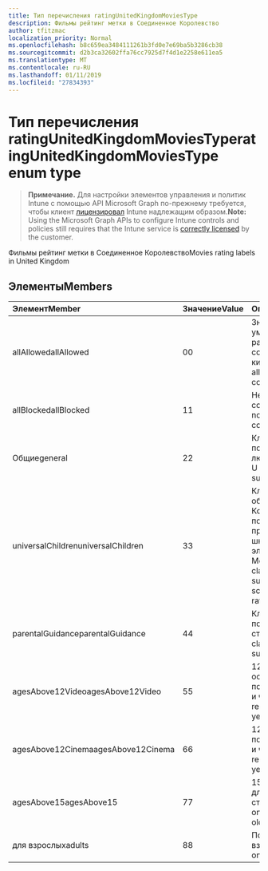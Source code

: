 ```yaml
---
title: Тип перечисления ratingUnitedKingdomMoviesType
description: Фильмы рейтинг метки в Соединенное Королевство
author: tfitzmac
localization_priority: Normal
ms.openlocfilehash: b8c659ea3484111261b3fd0e7e69ba5b3286cb38
ms.sourcegitcommit: d2b3ca32602ffa76cc7925d7f4d1e2258e611ea5
ms.translationtype: MT
ms.contentlocale: ru-RU
ms.lasthandoff: 01/11/2019
ms.locfileid: "27834393"
---
```

# <a name="ratingunitedkingdommoviestype-enum-type"></a><span data-ttu-id="c3bad-103">Тип перечисления ratingUnitedKingdomMoviesType</span><span class="sxs-lookup"><span data-stu-id="c3bad-103">ratingUnitedKingdomMoviesType enum type</span></span>

> <span data-ttu-id="c3bad-104">**Примечание.** Для настройки элементов управления и политик Intune с помощью API Microsoft Graph по-прежнему требуется, чтобы клиент [лицензировал](https://go.microsoft.com/fwlink/?linkid=839381) Intune надлежащим образом.</span><span class="sxs-lookup"><span data-stu-id="c3bad-104">**Note:** Using the Microsoft Graph APIs to configure Intune controls and policies still requires that the Intune service is [correctly licensed](https://go.microsoft.com/fwlink/?linkid=839381) by the customer.</span></span>

<span data-ttu-id="c3bad-105">Фильмы рейтинг метки в Соединенное Королевство</span><span class="sxs-lookup"><span data-stu-id="c3bad-105">Movies rating labels in United Kingdom</span></span>
## <a name="members"></a><span data-ttu-id="c3bad-106">Элементы</span><span class="sxs-lookup"><span data-stu-id="c3bad-106">Members</span></span>
|<span data-ttu-id="c3bad-107">Элемент</span><span class="sxs-lookup"><span data-stu-id="c3bad-107">Member</span></span>|<span data-ttu-id="c3bad-108">Значение</span><span class="sxs-lookup"><span data-stu-id="c3bad-108">Value</span></span>|<span data-ttu-id="c3bad-109">Описание</span><span class="sxs-lookup"><span data-stu-id="c3bad-109">Description</span></span>|
|:---|:---|:---|
|<span data-ttu-id="c3bad-110">allAllowed</span><span class="sxs-lookup"><span data-stu-id="c3bad-110">allAllowed</span></span>|<span data-ttu-id="c3bad-111">0</span><span class="sxs-lookup"><span data-stu-id="c3bad-111">0</span></span>|<span data-ttu-id="c3bad-112">Значение по умолчанию, разрешать все содержимое кино</span><span class="sxs-lookup"><span data-stu-id="c3bad-112">Default value, allow all movies content</span></span>|
|<span data-ttu-id="c3bad-113">allBlocked</span><span class="sxs-lookup"><span data-stu-id="c3bad-113">allBlocked</span></span>|<span data-ttu-id="c3bad-114">1</span><span class="sxs-lookup"><span data-stu-id="c3bad-114">1</span></span>|<span data-ttu-id="c3bad-115">Не разрешать любое содержимое кино</span><span class="sxs-lookup"><span data-stu-id="c3bad-115">Do not allow any movies content</span></span>|
|<span data-ttu-id="c3bad-116">Общие</span><span class="sxs-lookup"><span data-stu-id="c3bad-116">general</span></span>|<span data-ttu-id="c3bad-117">2</span><span class="sxs-lookup"><span data-stu-id="c3bad-117">2</span></span>|<span data-ttu-id="c3bad-118">Классификация U подходящее для любого возраста</span><span class="sxs-lookup"><span data-stu-id="c3bad-118">The U classification is suitable for all ages</span></span>|
|<span data-ttu-id="c3bad-119">universalChildren</span><span class="sxs-lookup"><span data-stu-id="c3bad-119">universalChildren</span></span>|<span data-ttu-id="c3bad-120">3</span><span class="sxs-lookup"><span data-stu-id="c3bad-120">3</span></span>|<span data-ttu-id="c3bad-121">Классификация объединенных Коммуникаций подходит для предварительно школы дочерние элементы, старый Метка оценки</span><span class="sxs-lookup"><span data-stu-id="c3bad-121">The UC classification is suitable for pre-school children, an old rating label</span></span>|
|<span data-ttu-id="c3bad-122">parentalGuidance</span><span class="sxs-lookup"><span data-stu-id="c3bad-122">parentalGuidance</span></span>|<span data-ttu-id="c3bad-123">4</span><span class="sxs-lookup"><span data-stu-id="c3bad-123">4</span></span>|<span data-ttu-id="c3bad-124">Классификация стр подходит для старшего</span><span class="sxs-lookup"><span data-stu-id="c3bad-124">The PG classification is suitable for mature</span></span>|
|<span data-ttu-id="c3bad-125">agesAbove12Video</span><span class="sxs-lookup"><span data-stu-id="c3bad-125">agesAbove12Video</span></span>|<span data-ttu-id="c3bad-126">5</span><span class="sxs-lookup"><span data-stu-id="c3bad-126">5</span></span>|<span data-ttu-id="c3bad-127">12 видео освобождение подходящего 12 лет и через</span><span class="sxs-lookup"><span data-stu-id="c3bad-127">12, video release suitable for 12 years and over</span></span>|
|<span data-ttu-id="c3bad-128">agesAbove12Cinema</span><span class="sxs-lookup"><span data-stu-id="c3bad-128">agesAbove12Cinema</span></span>|<span data-ttu-id="c3bad-129">6</span><span class="sxs-lookup"><span data-stu-id="c3bad-129">6</span></span>|<span data-ttu-id="c3bad-130">12 a, кино выпуске подходящего 12 лет и через</span><span class="sxs-lookup"><span data-stu-id="c3bad-130">12A, cinema release suitable for 12 years and over</span></span>|
|<span data-ttu-id="c3bad-131">agesAbove15</span><span class="sxs-lookup"><span data-stu-id="c3bad-131">agesAbove15</span></span>|<span data-ttu-id="c3bad-132">7</span><span class="sxs-lookup"><span data-stu-id="c3bad-132">7</span></span>|<span data-ttu-id="c3bad-133">15, подходит только для 15 лет и старше</span><span class="sxs-lookup"><span data-stu-id="c3bad-133">15, suitable only for 15 years and older</span></span>|
|<span data-ttu-id="c3bad-134">для взрослых</span><span class="sxs-lookup"><span data-stu-id="c3bad-134">adults</span></span>|<span data-ttu-id="c3bad-135">8</span><span class="sxs-lookup"><span data-stu-id="c3bad-135">8</span></span>|<span data-ttu-id="c3bad-136">Подходит только для взрослых</span><span class="sxs-lookup"><span data-stu-id="c3bad-136">Suitable only for adults</span></span>|



